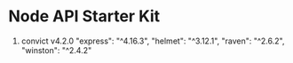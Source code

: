 # Node API Starter Kit

1. convict v4.2.0
"express": "^4.16.3",
"helmet": "^3.12.1",
"raven": "^2.6.2",
"winston": "^2.4.2"
